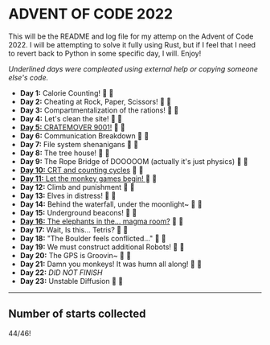 # ADVENT OF CODE 2022

This will be the README and log file for my attemp on the Advent of Code 2022. I will be attempting to solve it fully using Rust, but if I feel that I need to revert back to Python in some specific day, I will. Enjoy!

*Underlined days were compleated using external help or copying someone else's code.*

* **Day 1:** Calorie Counting! :star2: :star2:
* **Day 2:** Cheating at Rock, Paper, Scissors! :star2: :star2:
* **Day 3:** Compartmentalization of the rations! :star2: :star2:
* **Day 4:** Let's clean the site! :star2: :star2:
* <ins>**Day 5:** CRATEMOVER 9001!</ins> :star2: :star2:
* **Day 6:** Communication Breakdown :star2: :star2:
* **Day 7:** File system shenanigans :star2: :star2:
* **Day 8:** The tree house! :star2: :star2:
* **Day 9:** The Rope Bridge of DOOOOOM (actually it's just physics) :star2: :star2:
* <ins>**Day 10:** CRT and counting cycles</ins> :star2: :star2:
* <ins>**Day 11:** Let the monkey games begin! </ins> :star2: :star2:
* **Day 12:** Climb and punishment :star2: :star2:
* **Day 13:** Elves in distress! :star2: :star2:
* **Day 14:** Behind the waterfall, under the moonlight~ :star2: :star2:
* **Day 15:** Underground beacons! :star2: :star2:
* <ins>**Day 16:** The elephants in the... magma room?</ins> :star2: :star2:
* **Day 17:** Wait, Is this... Tetris? :star2: :star2:
* **Day 18:** "The Boulder feels conflicted..." :star2: :star2:
* **Day 19:** We must construct additional Robots! :star2: :star2:
* **Day 20:** The GPS is Groovin~ :star2: :star2:
* **Day 21:** Damn you monkeys! It was humn all along! :star2: :star2:
* **Day 22:** *DID NOT FINISH*
* **Day 23:** Unstable Diffusion :star2: :star2:

***

## Number of starts collected

44/46!

